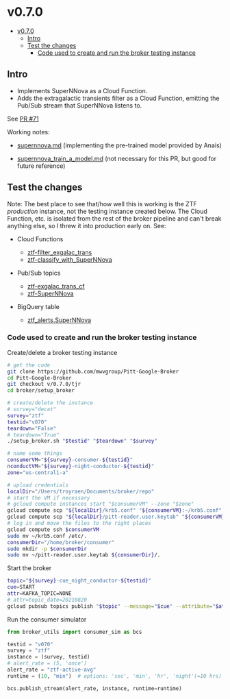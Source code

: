 # v0.7.0<a name="v070"></a>

<!-- mdformat-toc start --slug=github --maxlevel=6 --minlevel=1 -->

- [v0.7.0](#v070)
  - [Intro](#intro)
  - [Test the changes](#test-the-changes)
    - [Code used to create and run the broker testing instance](#code-used-to-create-and-run-the-broker-testing-instance)

<!-- mdformat-toc end -->

## Intro<a name="intro"></a>

- Implements SuperNNova as a Cloud Function.
- Adds the extragalactic transients filter as a Cloud Function, emitting the Pub/Sub
  stream that SuperNNova listens to.

See [PR #71](https://github.com/mwvgroup/Pitt-Google-Broker/pull/71)

Working notes:

- [supernnova.md](https://github.com/mwvgroup/Pitt-Google-Broker/tree/troy/troy/SNN/supernnova.md)
  (implementing the pre-trained model provided by Anais)

- [supernnova_train_a_model.md](https://github.com/mwvgroup/Pitt-Google-Broker/tree/troy/troy/SNN/supernnova_train_a_model.md)
  (not necessary for this PR, but good for future reference)

## Test the changes<a name="test-the-changes"></a>

Note: The best place to see that/how well this is working is the ZTF *production*
instance, not the testing instance created below. The Cloud Function, etc. is isolated
from the rest of the broker pipeline and can't break anything else, so I threw it into
production early on. See:

- Cloud Functions

  - [ztf-filter_exgalac_trans](<https://console.cloud.google.com/functions/details/us-central1/ztf-filter_exgalac_trans?project=ardent-cycling-243415&pageState=(%22functionsDetailsCharts%22:(%22groupValue%22:%22P1D%22,%22customValue%22:null))>)
  - [ztf-classify_with_SuperNNova](<https://console.cloud.google.com/functions/details/us-central1/ztf-classify_with_SuperNNova?project=ardent-cycling-243415&pageState=(%22functionsDetailsCharts%22:(%22groupValue%22:%22P1D%22,%22customValue%22:null))>)

- Pub/Sub topics

  - [ztf-exgalac_trans_cf](https://console.cloud.google.com/cloudpubsub/topic/detail/ztf-exgalac_trans_cf?project=ardent-cycling-243415)
  - [ztf-SuperNNova](https://console.cloud.google.com/cloudpubsub/topic/detail/ztf-SuperNNova?project=ardent-cycling-243415)

- BigQuery table

  - [ztf_alerts.SuperNNova](https://console.cloud.google.com/bigquery?project=ardent-cycling-243415&d=ztf_alerts&p=ardent-cycling-243415&t=SuperNNova&page=table&ws=!1m5!1m4!4m3!1sardent-cycling-243415!2sztf_alerts!3sSuperNNova)

### Code used to create and run the broker testing instance<a name="code-used-to-create-and-run-the-broker-testing-instance"></a>

Create/delete a broker testing instance

```bash
# get the code
git clone https://github.com/mwvgroup/Pitt-Google-Broker
cd Pitt-Google-Broker
git checkout v/0.7.0/tjr
cd broker/setup_broker

# create/delete the instance
# survey="decat"
survey="ztf"
testid="v070"
teardown="False"
# teardown="True"
./setup_broker.sh "$testid" "$teardown" "$survey"

# name some things
consumerVM="${survey}-consumer-${testid}"
nconductVM="${survey}-night-conductor-${testid}"
zone="us-central1-a"

# upload credentials
localDir="/Users/troyraen/Documents/broker/repo"
# start the VM if necessary
# gcloud compute instances start "$consumerVM" --zone "$zone"
gcloud compute scp "${localDir}/krb5.conf" "${consumerVM}:~/krb5.conf" --zone="$zone"
gcloud compute scp "${localDir}/pitt-reader.user.keytab" "${consumerVM}:~/pitt-reader.user.keytab" --zone="$zone"
# log in and move the files to the right places
gcloud compute ssh $consumerVM
sudo mv ~/krb5.conf /etc/.
consumerDir="/home/broker/consumer"
sudo mkdir -p $consumerDir
sudo mv ~/pitt-reader.user.keytab ${consumerDir}/.
```

Start the broker

```bash
topic="${survey}-cue_night_conductor-${testid}"
cue=START
attr=KAFKA_TOPIC=NONE
# attr=topic_date=20210820
gcloud pubsub topics publish "$topic" --message="$cue" --attribute="$attr"
```

Run the consumer simulator

```python
from broker_utils import consumer_sim as bcs

testid = "v070"
survey = "ztf"
instance = (survey, testid)
# alert_rate = (5, 'once')
alert_rate = "ztf-active-avg"
runtime = (10, "min")  # options: 'sec', 'min', 'hr', 'night'(=10 hrs)

bcs.publish_stream(alert_rate, instance, runtime=runtime)
```
